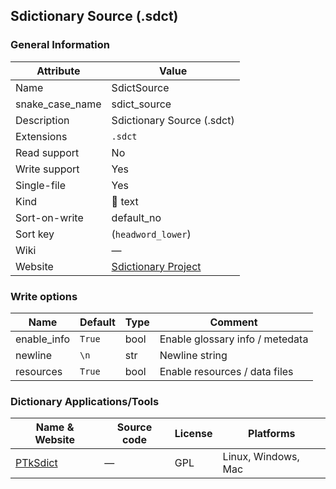 ## Sdictionary Source (.sdct)

### General Information

| Attribute       | Value                                         |
| --------------- | --------------------------------------------- |
| Name            | SdictSource                                   |
| snake_case_name | sdict_source                                  |
| Description     | Sdictionary Source (.sdct)                    |
| Extensions      | `.sdct`                                       |
| Read support    | No                                            |
| Write support   | Yes                                           |
| Single-file     | Yes                                           |
| Kind            | 📝 text                                        |
| Sort-on-write   | default_no                                    |
| Sort key        | (`headword_lower`)                            |
| Wiki            | ―                                             |
| Website         | [Sdictionary Project](http://swaj.net/sdict/) |

### Write options

| Name        | Default | Type | Comment                         |
| ----------- | ------- | ---- | ------------------------------- |
| enable_info | `True`  | bool | Enable glossary info / metedata |
| newline     | `\n`    | str  | Newline string                  |
| resources   | `True`  | bool | Enable resources / data files   |



### Dictionary Applications/Tools

| Name & Website                                      | Source code | License | Platforms           |
| --------------------------------------------------- | ----------- | ------- | ------------------- |
| [PTkSdict](http://swaj.net/sdict/create-dicts.html) | ―           | GPL     | Linux, Windows, Mac |
